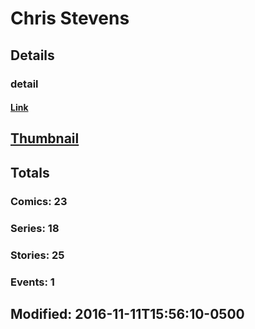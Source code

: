 # Chris  Stevens 
## Details
### detail
#### [Link](http://marvel.com/comics/creators/10264/chris_stevens?utm_campaign=apiRef&utm_source=225578a89fc76f3d20fbffda5d17a88d)
## [Thumbnail](http://i.annihil.us/u/prod/marvel/i/mg/2/40/4baa85ad5eb7f.jpg)
## Totals
### Comics: 23
### Series: 18
### Stories: 25
### Events: 1
## Modified: 2016-11-11T15:56:10-0500